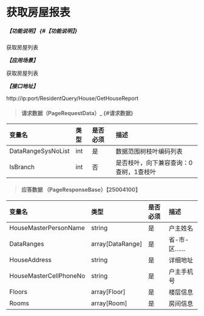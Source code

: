 # 获取房屋报表

##### _【功能说明】_ {#【功能说明】}

获取房屋列表

_**【应用场景】**_

获取房屋列表

_**【接口地址】**_

http://ip:port/ResidentQuery/House/GetHouseReport



> #### 请求数据（PageRequestData）_ {#请求数据}

| 变量名 | 类型 | 是否必须 | 描述 |
| :--- | :--- | :--- | :--- |
| DataRangeSysNoList | int | 是 | 数据范围树枝叶编码列表 |
| IsBranch | int | 否 | 是否枝叶，向下兼容查询：0查树，1查枝叶 |




> #### 应答数据 （PageResponseBase）【25004100】

| 变量名 | 类型 | 是否必须 | 描述 |
| :--- | :--- | :--- | :--- |
| HouseMasterPersonName| string | 是 | 户主姓名|
| DataRanges| array[DataRange]| 是 | 省-市-区……|
| HouseAddress| string| 是 | 详细地址|
| HouseMasterCellPhoneNo| string| 是 | 户主手机号|
| Floors| array[Floor]| 是 | 楼层信息|
| Rooms| array[Room]| 是 | 房间信息|













